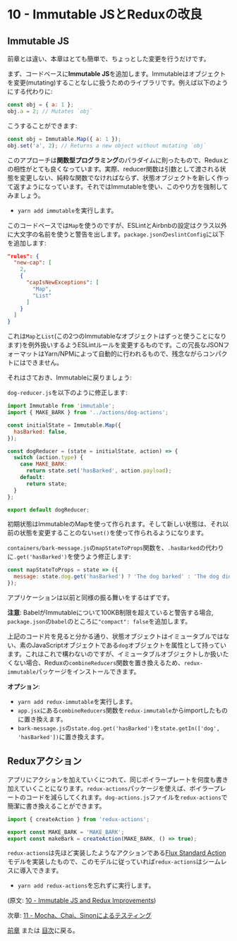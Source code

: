 # 10 - Immutable JSとReduxの改良

## Immutable JS

前章とは違い、本章はとても簡単で、ちょっとした変更を行うだけです。

まず、コードベースに**Immutable JS**を追加します。Immutableはオブジェクトを変更(mutating)することなしに扱うためのライブラリです。例えば以下のようにする代わりに:

```javascript
const obj = { a: 1 };
obj.a = 2; // Mutates `obj`
```

こうすることができます:

```javascript
const obj = Immutable.Map({ a: 1 });
obj.set('a', 2); // Returns a new object without mutating `obj`
```

このアプローチは**関数型プログラミング**のパラダイムに則ったもので、Reduxとの相性がとても良くなっています。実際、reducer関数は引数として渡される状態を変更しない、純粋な関数でなければならず、状態オブジェクトを新しく作って返すようになっています。それではImmutableを使い、このやり方を強制してみましょう。

- `yarn add immutable`を実行します。

このコードベースでは`Map`を使うのですが、ESLintとAirbnbの設定はクラス以外に大文字の名前を使うと警告を出します。`package.json`の`eslintConfig`に以下を追加します:

```json
"rules": {
  "new-cap": [
    2,
    {
      "capIsNewExceptions": [
        "Map",
        "List"
      ]
    }
  ]
}
```

これは`Map`と`List`(この2つのImmutableなオブジェクトはずっと使うことになります)を例外扱いするようESLintルールを変更するものです。この冗長なJSONフォーマットはYarn/NPMによって自動的に行われるもので、残念ながらコンパクトにはできません。

それはさておき、Immutableに戻りましょう:

`dog-reducer.js`を以下のように修正します:

```javascript
import Immutable from 'immutable';
import { MAKE_BARK } from '../actions/dog-actions';

const initialState = Immutable.Map({
  hasBarked: false,
});

const dogReducer = (state = initialState, action) => {
  switch (action.type) {
    case MAKE_BARK:
      return state.set('hasBarked', action.payload);
    default:
      return state;
  }
};

export default dogReducer;
```

初期状態はImmutableのMapを使って作られます。そして新しい状態は、それ以前の状態を変更することのない`set()`を使って作られるようになります。

`containers/bark-message.js`の`mapStateToProps`関数を、`.hasBarked`の代わりに`.get('hasBarked')`を使うよう修正します:

```javascript
const mapStateToProps = state => ({
  message: state.dog.get('hasBarked') ? 'The dog barked' : 'The dog did not bark',
});
```

アプリケーションは以前と同様の振る舞いをするはずです。

**注意**: BabelがImmutableについて100KB制限を超えていると警告する場合, `package.json`の`babel`のところに`"compact": false`を追加します。

上記のコード片を見ると分かる通り、状態オブジェクトはイミュータブルではない、素のJavaScriptオブジェクトである`dog`オブジェクトを属性として持っています。これはこれで構わないのですが、イミュータブルオブジェクトしか扱いたくない場合、Reduxの`combineReducers`関数を置き換えるため、`redux-immutable`パッケージをインストールできます。

**オプション**:

- `yarn add redux-immutable`を実行します。
- `app.jsx`にある`combineReducers`関数を`redux-immutable`からimportしたものに置き換えます。
- `bark-message.js`の`state.dog.get('hasBarked')`を`state.getIn(['dog', 'hasBarked'])`に置き換えます。

## Reduxアクション

アプリにアクションを加えていくにつれて、同じボイラープレートを何度も書き加えていくことになります。`redux-actions`パッケージを使えば、ボイラープレートのコードを減らしてくれます。`dog-actions.js`ファイルを`redux-actions`で簡潔に書き換えることができます。

```javascript
import { createAction } from 'redux-actions';

export const MAKE_BARK = 'MAKE_BARK';
export const makeBark = createAction(MAKE_BARK, () => true);
```

`redux-actions`は先ほど実装したようなアクションである[Flux Standard Action](https://github.com/acdlite/flux-standard-action)モデルを実装したもので、このモデルに従っていれば`redux-actions`はシームレスに導入できます。

- `yarn add redux-actions`を忘れずに実行します。

(原文: [10 - Immutable JS and Redux Improvements](https://github.com/verekia/js-stack-from-scratch/tree/master/tutorial/10-immutable-redux-improvements))

次章: [11 - Mocha、Chai、Sinonによるテスティング](/tutorial/11-testing-mocha-chai-sinon)

[前章](/tutorial/9-redux) または [目次](https://github.com/verekia/js-stack-from-scratch)に戻る。
